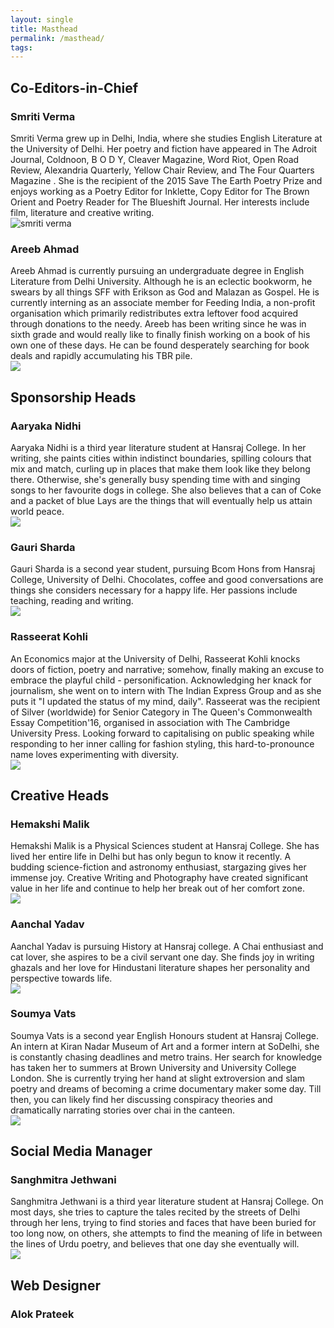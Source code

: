 ```yaml
---
layout: single
title: Masthead
permalink: /masthead/
tags:
---
```


## Co-Editors-in-Chief

### Smriti Verma

Smriti Verma grew up in Delhi, India, where she studies English Literature at the University of Delhi. Her poetry and fiction have appeared in The Adroit Journal, Coldnoon, B O D Y, Cleaver Magazine, Word Riot, Open Road Review, Alexandria Quarterly, Yellow Chair Review, and The Four Quarters Magazine . She is the recipient of the 2015 Save The Earth Poetry Prize and enjoys working as a Poetry Editor for Inklette, Copy Editor for The Brown Orient and Poetry Reader for The Blueshift Journal. Her interests include film, literature and creative writing.
<br>
![smriti verma](https://github.com/TheMedley/TheMedley.github.io/raw/master/assets/masthead/Smriti.jpg)

### Areeb Ahmad

Areeb Ahmad is currently pursuing an undergraduate degree in English Literature from Delhi University. Although he is an eclectic bookworm, he swears by all things SFF with Erikson as God and Malazan as Gospel. He is currently interning as an associate member for Feeding India, a non-profit organisation which primarily redistributes extra leftover food acquired through donations to the needy. Areeb has been writing since he was in sixth grade and would really like to finally finish working on a book of his own one of these days. He can be found desperately searching for book deals and rapidly accumulating his TBR pile.<br>
![](https://github.com/TheMedley/TheMedley.github.io/raw/master/assets/masthead/Areeb.jpg)

## Sponsorship Heads

### Aaryaka Nidhi

Aaryaka Nidhi is a third year literature student at Hansraj College. In her writing, she paints cities within indistinct boundaries, spilling colours that mix and match, curling up in places that make them look like they belong there. Otherwise, she's generally busy spending time with and singing songs to her favourite dogs in college. She also believes that a can of Coke and a packet of blue Lays are the things that will eventually help us attain world peace. <br>
![](https://github.com/TheMedley/TheMedley.github.io/raw/master/assets/masthead/Aaryaka.jpg)

### Gauri Sharda

Gauri Sharda is a second year student, pursuing Bcom Hons from Hansraj College, University of Delhi. Chocolates, coffee and good conversations are things she considers necessary for a happy life. Her passions include teaching, reading and writing.<br>
![](https://github.com/TheMedley/TheMedley.github.io/raw/master/assets/masthead/Gauri.jpg)

### Rasseerat Kohli

An Economics major at the University of Delhi, Rasseerat Kohli knocks doors of fiction, poetry and narrative; somehow, finally making an excuse to embrace the playful child - personification. Acknowledging her knack for journalism, she went on to intern with The Indian Express Group and as she puts it "I updated the status of my mind, daily". Rasseerat was the recipient of Silver (worldwide) for Senior Category in The Queen's Commonwealth Essay Competition'16, organised in association with The Cambridge University Press. Looking forward to capitalising on public speaking while responding to her inner calling for fashion styling, this hard-to-pronounce name loves experimenting with diversity. <br>
![](https://github.com/TheMedley/TheMedley.github.io/raw/master/assets/masthead/Rasseerat.jpg)

## Creative Heads

### Hemakshi Malik

Hemakshi Malik is a Physical Sciences student at Hansraj College. She has lived her entire life in Delhi but has only begun to know it recently. A budding science-fiction and astronomy enthusiast, stargazing gives her immense joy. Creative Writing and Photography have created significant value in her life and continue to help her break out of her comfort zone.<br>
![](https://github.com/TheMedley/TheMedley.github.io/raw/master/assets/masthead/Hemakshi.PNG)

### Aanchal Yadav

Aanchal Yadav is pursuing History at Hansraj college. A Chai enthusiast and cat lover, she aspires to be a civil servant one day. She finds joy in writing ghazals and her love for Hindustani literature shapes her personality and perspective towards life.<br>
![](https://github.com/TheMedley/TheMedley.github.io/raw/master/assets/masthead/Aanchal.jpg)

### Soumya Vats

Soumya Vats is a second year English Honours student at Hansraj College. An intern at Kiran Nadar Museum of Art and a former intern at SoDelhi, she is constantly chasing deadlines and metro trains. Her search for knowledge has taken her to summers at Brown University and University College London. She is currently trying her hand at slight extroversion and slam poetry and dreams of becoming a crime documentary maker some day. Till then, you can likely find her discussing conspiracy theories and dramatically narrating stories over chai in the canteen.<br>
![](https://github.com/TheMedley/TheMedley.github.io/raw/master/assets/masthead/Soumya.jpg)

## Social Media Manager

### Sanghmitra Jethwani

Sanghmitra Jethwani is a third year literature student at Hansraj College. On most days, she tries to capture the tales recited by the streets of Delhi through her lens, trying to find stories and faces that have been buried for too long now, on others, she attempts to find the meaning of life in between the lines of Urdu poetry, and believes that one day she eventually will.<br>
![](https://github.com/TheMedley/TheMedley.github.io/raw/master/assets/masthead/Sanghmitra.jpeg)

## Web Designer

### Alok Prateek
